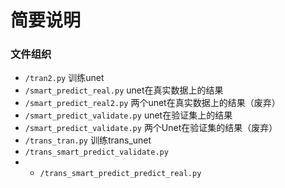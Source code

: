 # 简要说明

### 文件组织
- ```/tran2.py``` 训练unet
- ```/smart_predict_real.py``` unet在真实数据上的结果
- ```/smart_predict_real2.py``` 两个unet在真实数据上的结果（废弃）
- ```/smart_predict_validate.py``` unet在验证集上的结果
- ```/smart_predict_validate.py``` 两个Unet在验证集的结果（废弃）
- ```/trans_tran.py``` 训练trans_unet
- ```/trans_smart_predict_validate.py``` 
- - ```/trans_smart_predict_predict_real.py``` 